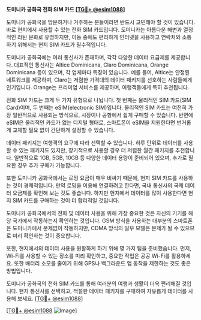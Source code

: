 **도미니카 공화국 전화 SIM 카드 [[TG💪+ @esim1088](https://t.me/s/esim1088)]**

도미니카 공화국을 방문하거나 거주하는 분들이라면 반드시 고민해야 할 것이 있습니다. 바로 현지에서 사용할 수 있는 전화 SIM 카드입니다. 도미니카는 아름다운 해변과 열정적인 라틴 문화로 유명하지만, 이동 중에도 편리하게 인터넷을 사용하고 연락처와 소통하기 위해서는 현지 SIM 카드가 필수적입니다.

도미니카 공화국에는 여러 통신사가 존재하며, 각각 다양한 데이터 요금제를 제공합니다. 대표적인 통신사는 Altice Dominicana, Claro Dominicana, Orange Dominicana 등이 있으며, 각 업체마다 특징이 있습니다. 예를 들어, Altice는 안정된 네트워크를 제공하며, Claro는 저렴한 가격대의 데이터 패키지를 선호하는 사람들에게 인기입니다. Orange는 프리미엄 서비스를 제공하며, 여행객들에게 특히 추천됩니다.

전화 SIM 카드는 크게 두 가지 유형으로 나뉩니다. 첫 번째는 물리적인 SIM 카드(SIM Card)이며, 두 번째는 eSIM(electronic SIM)입니다. 물리적인 SIM 카드는 여전히 가장 일반적으로 사용되는 방식으로, 시장이나 공항에서 쉽게 구매할 수 있습니다. 반면에 eSIM은 물리적인 카드가 없는 디지털 형태로, 스마트폰이 eSIM을 지원한다면 번거롭게 교체할 필요 없이 간단하게 설정할 수 있습니다.

데이터 패키지는 여행객의 요구에 따라 선택할 수 있습니다. 하루 단위로 데이터를 사용할 수 있는 패키지도 있지만, 장기적으로 사용할 경우 더 저렴한 월간 패키지를 추천합니다. 일반적으로 1GB, 5GB, 10GB 등 다양한 데이터 용량이 준비되어 있으며, 추가로 필요한 경우 추가 구매가 가능합니다.

또한 도미니카 공화국에서는 로밍 요금이 매우 비싸기 때문에, 현지 SIM 카드를 사용하는 것이 경제적입니다. 만약 로밍을 이용해 연결하려고 한다면, 국내 통신사의 국제 데이터 요금제를 확인해 보는 것도 좋습니다. 하지만 현지에서 데이터를 많이 사용한다면 현지 SIM 카드를 구매하는 것이 더 합리적일 것입니다.

도미니카 공화국에서의 전화 및 데이터 사용을 위해 가장 중요한 것은 자신의 기기를 해당 국가에서 작동하는지 확인하는 것입니다. GSM 방식을 사용하는 대부분의 스마트폰은 도미니카에서 문제없이 작동하지만, CDMA 방식의 일부 모델은 문제가 될 수 있으므로 미리 확인하는 것이 중요합니다.

또한, 현지에서의 데이터 사용을 원활하게 하기 위해 몇 가지 팁을 준비했습니다. 먼저, Wi-Fi를 사용할 수 있는 장소를 미리 확인하고, 중요한 작업은 공공 Wi-Fi를 활용하세요. 또한 배터리 소모를 줄이기 위해 GPS나 백그라운드 앱 동작을 제한하는 것도 좋은 방법입니다.

도미니카 공화국의 전화 SIM 카드를 통해 여러분의 여행과 생활이 더욱 편리해질 것입니다. 현지 통신사를 선택하고, 적절한 데이터 패키지를 구매하여 자유롭게 데이터를 사용해 보세요. [[TG💪+ @esim1088](https://t.me/s/esim1088)]

[[TG💪+ @esim1088](https://t.me/s/esim1088) ![Image](https://i.postimg.cc/Y0z9fWf4/image.png)]